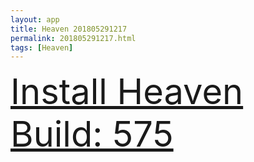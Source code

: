 ```yaml
---
layout: app
title: Heaven 201805291217
permalink: 201805291217.html
tags: [Heaven]
---
```

<div class="pure-g">
    <div class="pure-u-1-1" style="font-size: 4em">
        <a class="pure-button-primary" href="itms-services://?action=download-manifest&url=https%3A%2F%2Flitsungyisigono.github.io%2FTestScript%2Fmanifests%2F201805291217.plist"><i class="fa fa-download" aria-hidden="true"></i>Install Heaven Build: 575</a>
    </div>
</div>